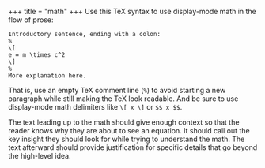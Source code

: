 +++
title = "math"
+++
Use this TeX syntax to use display-mode math in the flow of prose:

    Introductory sentence, ending with a colon:
    %
    \[
    e = m \times c^2
    \]
    %
    More explanation here.

That is, use an empty TeX comment line (`%`) to avoid starting a new paragraph while still making the TeX look readable.
And be sure to use display-mode math delimiters like `\[ x \]` or `$$ x $$`.

The text leading up to the math should give enough context so that the reader knows why they are about to see an equation.
It should call out the key insight they should look for while trying to understand the math.
The text afterward should provide justification for specific details that go beyond the high-level idea.

